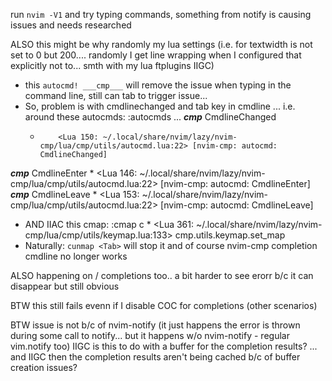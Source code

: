 run `nvim -V1` and try typing commands, something from notify is causing issues and needs researched

ALSO this might be why randomly my lua settings (i.e. for textwidth is not set to 0 but 200.... randomly I get line wrapping when I configured that explicitly not to... smth with my lua ftplugins IIGC)


- this `autocmd! ___cmp___` will remove the issue when typing in the command line, still can tab to trigger issue...
- So, problem is with cmdlinechanged and tab key in cmdline
... i.e. around these autocmds:
:autocmds
...
___cmp___  CmdlineChanged
    *         <Lua 150: ~/.local/share/nvim/lazy/nvim-cmp/lua/cmp/utils/autocmd.lua:22> [nvim-cmp: autocmd: CmdlineChanged]
___cmp___  CmdlineEnter
    *         <Lua 146: ~/.local/share/nvim/lazy/nvim-cmp/lua/cmp/utils/autocmd.lua:22> [nvim-cmp: autocmd: CmdlineEnter]
___cmp___  CmdlineLeave
    *         <Lua 153: ~/.local/share/nvim/lazy/nvim-cmp/lua/cmp/utils/autocmd.lua:22> [nvim-cmp: autocmd: CmdlineLeave]
- AND IIAC this cmap:
:cmap
c  <Tab>       * <Lua 361: ~/.local/share/nvim/lazy/nvim-cmp/lua/cmp/utils/keymap.lua:133>
                 cmp.utils.keymap.set_map
- Naturally: `cunmap <Tab>` will stop it and of course nvim-cmp completion cmdline no longer works

ALSO happening on / completions too.. a bit harder to see erorr b/c it can disappear but still obvious

BTW this still fails evenn if I disable COC for completions (other scenarios)

BTW issue is not b/c of nvim-notify (it just happens the error is thrown during some call to notify... but it happens w/o nvim-notify - regular vim.notify too)
IIGC is this to do with a buffer for the completion results? ... and IIGC then the completion results aren't being cached b/c of buffer creation issues?



